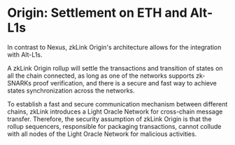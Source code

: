 # Origin: Settlement on ETH and Alt-L1s

In contrast to Nexus, zkLink Origin's architecture allows for the integration with Alt-L1s.

A zkLink Origin rollup will settle the transactions and transition of states on all the chain connected, as long as one of the networks supports zk-SNARKs proof verification, and there is a secure and fast way to achieve states synchronization across the networks.

To establish a fast and secure communication mechanism between different chains, zkLink introduces a Light Oracle Network for cross-chain message transfer. Therefore, the security assumption of zkLink Origin is that the rollup sequencers, responsible for packaging transactions, cannot collude with all nodes of the Light Oracle Network for malicious activities.
